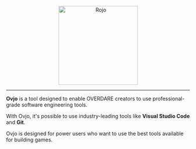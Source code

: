 <div align="center">
    <a href="https://rojo.space"><img src="https://github.com/user-attachments/assets/b9f65064-e622-4aa0-9f12-194bdb25473c" alt="Rojo" height="217" /></a>
</div>

<hr />

**Ovjo** is a tool designed to enable OVERDARE creators to use professional-grade software engineering tools.

With Ovjo, it's possible to use industry-leading tools like **Visual Studio Code** and **Git**.

Ovjo is designed for power users who want to use the best tools available for building games.
